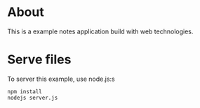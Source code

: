 # About #

This is a example notes application build with web technologies.

# Serve files #

To server this example, use node.js:s
```shell
npm install
nodejs server.js
```
